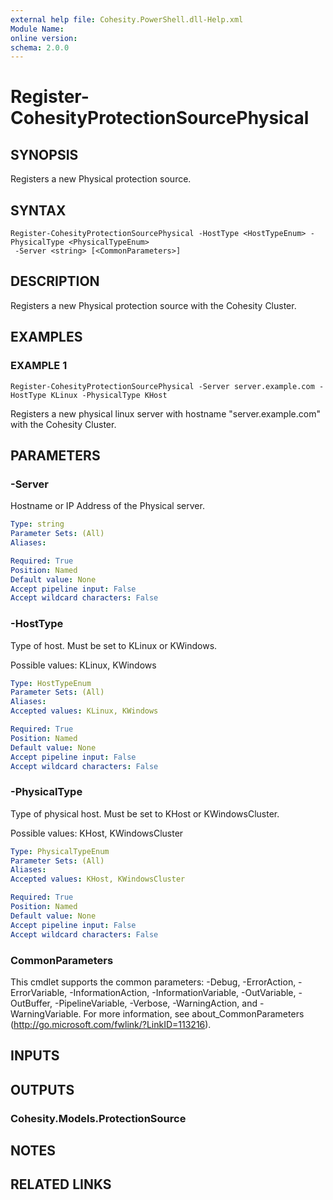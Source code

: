 ```yaml
---
external help file: Cohesity.PowerShell.dll-Help.xml
Module Name:
online version:
schema: 2.0.0
---
```


# Register-CohesityProtectionSourcePhysical

## SYNOPSIS
Registers a new Physical protection source.

## SYNTAX

```
Register-CohesityProtectionSourcePhysical -HostType <HostTypeEnum> -PhysicalType <PhysicalTypeEnum>
 -Server <string> [<CommonParameters>]
```

## DESCRIPTION
Registers a new Physical protection source with the Cohesity Cluster.

## EXAMPLES

### EXAMPLE 1
```
Register-CohesityProtectionSourcePhysical -Server server.example.com -HostType KLinux -PhysicalType KHost
```

Registers a new physical linux server with hostname "server.example.com" with the Cohesity Cluster.

## PARAMETERS

### -Server
Hostname or IP Address of the Physical server.

```yaml
Type: string
Parameter Sets: (All)
Aliases:

Required: True
Position: Named
Default value: None
Accept pipeline input: False
Accept wildcard characters: False
```

### -HostType
Type of host.
Must be set to KLinux or KWindows.

Possible values: KLinux, KWindows

```yaml
Type: HostTypeEnum
Parameter Sets: (All)
Aliases:
Accepted values: KLinux, KWindows

Required: True
Position: Named
Default value: None
Accept pipeline input: False
Accept wildcard characters: False
```

### -PhysicalType
Type of physical host.
Must be set to KHost or KWindowsCluster.

Possible values: KHost, KWindowsCluster

```yaml
Type: PhysicalTypeEnum
Parameter Sets: (All)
Aliases:
Accepted values: KHost, KWindowsCluster

Required: True
Position: Named
Default value: None
Accept pipeline input: False
Accept wildcard characters: False
```

### CommonParameters
This cmdlet supports the common parameters: -Debug, -ErrorAction, -ErrorVariable, -InformationAction, -InformationVariable, -OutVariable, -OutBuffer, -PipelineVariable, -Verbose, -WarningAction, and -WarningVariable.
For more information, see about_CommonParameters (http://go.microsoft.com/fwlink/?LinkID=113216).

## INPUTS

## OUTPUTS

### Cohesity.Models.ProtectionSource
## NOTES

## RELATED LINKS

